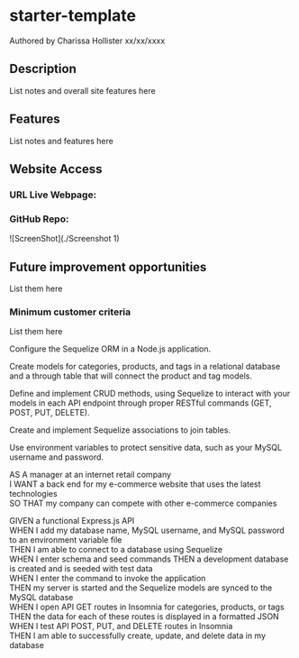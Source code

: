 # starter-template

Authored by Charissa Hollister xx/xx/xxxx

## Description

List notes and overall site features here<br />

## Features

List notes and features here<br />

## Website Access

### URL Live Webpage:

### GitHub Repo:

![ScreenShot](./Screenshot 1)

## Future improvement opportunities

List them here<br />

### Minimum customer criteria

List them here<br />

Configure the Sequelize ORM in a Node.js application.

Create models for categories, products, and tags in a relational database and a through table that will connect the product and tag models.

Define and implement CRUD methods, using Sequelize to interact with your models in each API endpoint through proper RESTful commands (GET, POST, PUT, DELETE).

Create and implement Sequelize associations to join tables.

Use environment variables to protect sensitive data, such as your MySQL username and password.

AS A manager at an internet retail company  
I WANT a back end for my e-commerce website that uses the latest technologies  
SO THAT my company can compete with other e-commerce companies  

GIVEN a functional Express.js API  
WHEN I add my database name, MySQL username, and MySQL password to an environment variable file  
THEN I am able to connect to a database using Sequelize  
WHEN I enter schema and seed commands
THEN a development database is created and is seeded with test data  
WHEN I enter the command to invoke the application  
THEN my server is started and the Sequelize models are synced to the MySQL database  
WHEN I open API GET routes in Insomnia for categories, products, or tags  
THEN the data for each of these routes is displayed in a formatted JSON  
WHEN I test API POST, PUT, and DELETE routes in Insomnia  
THEN I am able to successfully create, update, and delete data in my database  